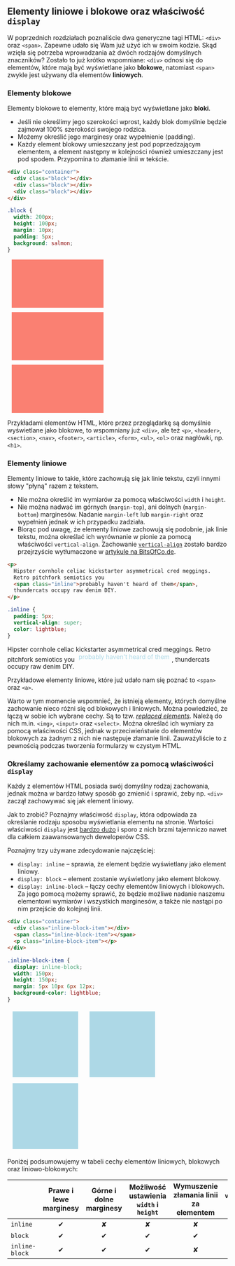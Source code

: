 ## Elementy liniowe i blokowe oraz właściwość `display`

W poprzednich rozdziałach poznaliście dwa generyczne tagi HTML: `<div>` oraz `<span>`. Zapewne udało się Wam już użyć ich w swoim kodzie. Skąd wzięła się potrzeba wprowadzania aż dwóch rodzajów domyślnych znaczników? Zostało to już krótko wspomniane: `<div>` odnosi się do elementów, które mają być wyświetlane jako <b>blokowe</b>, natomiast `<span>` zwykle jest używany dla elementów <b>liniowych</b>.

### Elementy blokowe

Elementy blokowe to elementy, które mają  być wyświetlane jako <b>bloki</b>.

- Jeśli nie określimy jego szerokości wprost, każdy blok domyślnie będzie zajmował 100% szerokości swojego rodzica.
- Możemy określić jego marginesy oraz wypełnienie (padding).
- Każdy element blokowy umieszczany jest pod poprzedzającym elementem, a element następny w kolejności również umieszczany jest pod spodem. Przypomina to złamanie linii w tekście.

```html
<div class="container">
  <div class="block"></div>
  <div class="block"></div>
  <div class="block"></div>
</div>
```

```css
.block {
  width: 200px;
  height: 100px;
  margin: 10px;
  padding: 5px;
  background: salmon;
}
```

<div class="example-wrapper">
  <div class="container">
    <div style="width: 200px;height: 100px;margin: 10px;padding: 5px;background: salmon;"></div>
    <div style="width: 200px;height: 100px;margin: 10px;padding: 5px;background: salmon;"></div>
    <div style="width: 200px;height: 100px;margin: 10px;padding: 5px;background: salmon;"></div>
  </div>
</div>

Przykładami elementów HTML, które przez przeglądarkę są domyślnie wyświetlane jako blokowe, to wspomniany już `<div>`, ale też `<p>`, `<header>`, `<section>`, `<nav>`, `<footer>`, `<article>`, `<form>`, `<ul>`, `<ol>` oraz nagłówki, np. `<h1>`.

### Elementy liniowe

Elementy liniowe to takie, które zachowują się jak linie tekstu, czyli innymi słowy "płyną" razem z tekstem.

- Nie można określić im wymiarów za pomocą właściwości `width` i `height`.
- Nie można nadwać im górnych (`margin-top`), ani dolnych (`margin-bottom`) marginesów. Nadanie `margin-left` lub `margin-right` oraz wypełnień jednak w ich przypadku zadziała.
- Biorąc pod uwagę, że elementy liniowe zachowują się podobnie, jak linie tekstu, można określać ich wyrównanie w pionie za pomocą właściwości `vertical-align`. Zachowanie [`vertical-align`](https://developer.mozilla.org/en/docs/Web/CSS/vertical-align) zostało bardzo przejrzyście wytłumaczone w [artykule na BitsOfCo.de](https://bitsofco.de/the-vertical-align-property/).

```html
<p>
  Hipster cornhole celiac kickstarter asymmetrical cred meggings.
  Retro pitchfork semiotics you
  <span class="inline">probably haven't heard of them</span>,
  thundercats occupy raw denim DIY.
</p>
```

```css
.inline {
  padding: 5px;
  vertical-align: super;
  color: lightblue;
}
```

<div class="example-wrapper">
  <p>Hipster cornhole celiac kickstarter asymmetrical cred meggings. Retro pitchfork semiotics you <span style="padding: 5px;vertical-align:super;color: lightblue;">probably haven't heard of them</span>, thundercats occupy raw denim DIY.</p>
</div>

Przykładowe elementy liniowe, które już udało nam się poznać to `<span>` oraz `<a>`.

Warto w tym momencie wspomnieć, że istnieją elementy, których domyślne zachowanie nieco różni się od blokowych i liniowych. Można powiedzieć, że łączą w sobie ich wybrane cechy. Są to tzw. [<i>replaced elements</i>](http://www.impressivewebs.com/difference-block-inline-css/). Należą do nich m.in. `<img>`, `<input>` oraz `<select>`. Można określać ich wymiary za pomocą właściwości CSS, jednak w przeciwieństwie do elementów blokowych za żadnym z nich nie następuje złamanie linii. Zauważyliście to z pewnością podczas tworzenia formularzy w czystym HTML.

### Określamy zachowanie elementów za pomocą właściwości `display`

Każdy z elementów HTML posiada swój domyślny rodzaj zachowania, jednak można w bardzo łatwy sposób go zmienić i sprawić, żeby np. `<div>` zaczął zachowywać się jak element liniowy.

Jak to zrobić? Poznajmy właściwość `display`, która odpowiada za określanie rodzaju sposobu wyświetlania elementu na stronie. Wartości właściwości `display` jest [bardzo dużo](https://developer.mozilla.org/en-US/docs/Web/CSS/display) i sporo z nich brzmi tajemniczo nawet dla całkiem zaawansowanych deweloperów CSS.

Poznajmy trzy używane zdecydowanie najczęściej:

- `display: inline` – sprawia, że element będzie wyświetlany jako element liniowy.
- `display: block` – element zostanie wyświetlony jako element blokowy.
- `display: inline-block` – łączy cechy elementów liniowych i blokowych. Za jego pomocą możemy sprawić, że będzie możliwe nadanie naszemu elementowi wymiarów i wszystkich marginesów, a także nie nastąpi po nim przejście do kolejnej linii.

```html
<div class="container">
  <div class="inline-block-item"></div>
  <span class="inline-block-item"></span>
  <p class="inline-block-item"></p>
</div>
```

```css
.inline-block-item {
  display: inline-block;
  width: 150px;
  height: 150px;
  margin: 5px 10px 6px 12px;
  background-color: lightblue;
}
```

<div class="example-wrapper">
  <div style="display:inline-block;width:150px;height:150px;margin:5px 10px 6px 12px;background-color:lightblue"></div>
  <span style="display:inline-block;width:150px;height:150px;margin:5px 10px 6px 12px;background-color:lightblue"></span>
  <p style="display:inline-block;width:150px;height:150px;margin: 5px 10px 6px 12px;background-color:lightblue"></p>
</div>

Poniżej podsumowujemy w tabeli cechy elementów liniowych, blokowych oraz liniowo-blokowych:

|  | Prawe i lewe marginesy | Górne i dolne marginesy | Możliwość ustawienia `width` i `height` | Wymuszenie złamania linii za elementem | `vertical-align` |
| -------------- |:---:| :---:| :---:| :---:| :---:|
| `inline`       | ✔ | ✘ | ✘ | ✘ | ✔ |
| `block`        | ✔ | ✔ | ✔ | ✔ | ✘ |
| `inline-block` | ✔ | ✔ | ✔ | ✘ | ✔ |
